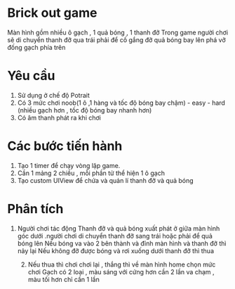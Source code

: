 #  Brick out game
   Màn hình  gồm nhiều ô gạch , 1 quả bóng , 1 thanh đỡ 
   Trong game người chơi sẽ di chuyển thanh đỡ qua trái phải để cố gắng đỡ quả bóng bay lên phá vỡ đống gạch phía trên 


# Yêu cầu 
1. Sử dụng ở chế độ  Potrait
2. Có 3 mức chơi noob(1 ô ,1 hàng và tốc độ bóng bay chậm) - easy - hard (nhiều gạch hơn , tốc độ bóng bay nhanh hơn)
3. Có âm thanh phát ra khi chơi

# Các bước tiến hành 
1. Tạo 1 timer để chạy vòng lặp game.   
2. Cần 1 mảng 2 chiều , mỗi phần tử thể hiện 1 ô gạch
3. Tạo  custom UIView để chứa và quản lí thanh đỡ và quả bóng

# Phân tích
1.  Người chơi tác động 
    Thanh đỡ và quả bóng xuất phát ở giữa màn hình góc dưới .người chơi di chuyển thanh đỡ sang trái hoặc phải để quả bóng lên
    Nếu bóng va vào 2 bên thành và đỉnh màn hình và thanh đỡ thì nảy lại 
    Nếu không đỡ được bóng và rơi xuống dưới  thanh đỡ thì thua
    
    2. Nếu thua thì chơi chơi lại , thắng thì về màn hình home chọn mức chơi
    Gạch có 2 loại , màu sáng với cứng hơn cần 2 lần va chạm , màu tối hơn chỉ cần 1 lần 
    
    
    


